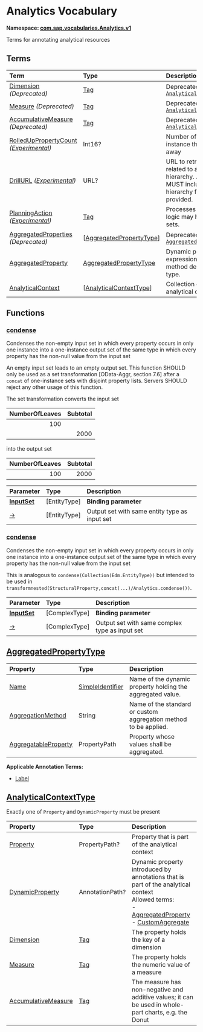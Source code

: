 # Analytics Vocabulary
**Namespace: [com.sap.vocabularies.Analytics.v1](Analytics.xml)**

Terms for annotating analytical resources


## Terms

Term|Type|Description
:---|:---|:----------
[Dimension](./Analytics.xml#L41:~:text=<Term%20Name="-,Dimension,-") *(Deprecated)*|[Tag](https://github.com/oasis-tcs/odata-vocabularies/blob/main/vocabularies/Org.OData.Core.V1.md#Tag)|<a name="Dimension"></a>Deprecated in favor of [`AnalyticalContext/Dimension`](#AnalyticalContext)
[Measure](./Analytics.xml#L53:~:text=<Term%20Name="-,Measure,-") *(Deprecated)*|[Tag](https://github.com/oasis-tcs/odata-vocabularies/blob/main/vocabularies/Org.OData.Core.V1.md#Tag)|<a name="Measure"></a>Deprecated in favor of [`AnalyticalContext/Measure`](#AnalyticalContext)
[AccumulativeMeasure](./Analytics.xml#L65:~:text=<Term%20Name="-,AccumulativeMeasure,-") *(Deprecated)*|[Tag](https://github.com/oasis-tcs/odata-vocabularies/blob/main/vocabularies/Org.OData.Core.V1.md#Tag)|<a name="AccumulativeMeasure"></a>Deprecated in favor of [`AnalyticalContext/AccumulativeMeasure`](#AnalyticalContext)
[RolledUpPropertyCount](./Analytics.xml#L77:~:text=<Term%20Name="-,RolledUpPropertyCount,-") *([Experimental](Common.md#Experimental))*|Int16?|<a name="RolledUpPropertyCount"></a>Number of properties in the entity instance that have been aggregated away
[DrillURL](./Analytics.xml#L83:~:text=<Term%20Name="-,DrillURL,-") *([Experimental](Common.md#Experimental))*|URL?|<a name="DrillURL"></a>URL to retrieve more detailed data related to a node of a recursive hierarchy. Annotations with this term MUST include a qualifier to select the hierarchy for which the drill URL is provided.
[PlanningAction](./Analytics.xml#L95:~:text=<Term%20Name="-,PlanningAction,-") *([Experimental](Common.md#Experimental))*|[Tag](https://github.com/oasis-tcs/odata-vocabularies/blob/main/vocabularies/Org.OData.Core.V1.md#Tag)|<a name="PlanningAction"></a>Processes or generates plan data. Its logic may have side-effects on entity sets.
[AggregatedProperties](./Analytics.xml#L103:~:text=<Term%20Name="-,AggregatedProperties,-") *(Deprecated)*|\[[AggregatedPropertyType](#AggregatedPropertyType)\]|<a name="AggregatedProperties"></a>Deprecated in favor of [`AggregatedProperty`](#AggregatedProperty)
[AggregatedProperty](./Analytics.xml#L121:~:text=<Term%20Name="-,AggregatedProperty,-")|[AggregatedPropertyType](#AggregatedPropertyType)|<a name="AggregatedProperty"></a>Dynamic property for aggregate expression with specified aggregation method defined on the annotated entity type.
[AnalyticalContext](./Analytics.xml#L141:~:text=<Term%20Name="-,AnalyticalContext,-")|\[[AnalyticalContextType](#AnalyticalContextType)\]|<a name="AnalyticalContext"></a>Collection of properties that define an analytical context


## Functions

### <a name="condense"></a>[condense](./Analytics.xml#L170:~:text=<Function%20Name="-,condense,-")

Condenses the non-empty input set in which every property occurs in only one instance into a one-instance output set of the same type in which every property has the non-null value from the input set

An empty input set leads to an empty output set.
This function SHOULD only be used as a set transformation [OData-Aggr, section 7.6] after a `concat` of one-instance sets with disjoint property lists.
Servers SHOULD reject any other usage of this function.

The set transformation converts the input set

|NumberOfLeaves|Subtotal|
|-------------:|-------:|
|           100|        |
|              |    2000|

into the output set

|NumberOfLeaves|Subtotal|
|-------------:|-------:|
|           100|    2000|


Parameter|Type|Description
:--------|:---|:----------
**[InputSet](./Analytics.xml#L191:~:text=<Function%20Name="-,condense,-")**|\[EntityType\]|**Binding parameter**
[&rarr;](./Analytics.xml#L192:~:text=<Function%20Name="-,condense,-")|\[EntityType\]|Output set with same entity type as input set


### <a name="condense"></a>[condense](./Analytics.xml#L196)

Condenses the non-empty input set in which every property occurs in only one instance into a one-instance output set of the same type in which every property has the non-null value from the input set

This is analogous to `condense(Collection(Edm.EntityType))` but intended to be used in
          `transformnested(StructuralProperty,concat(...)/Analytics.condense())`.

Parameter|Type|Description
:--------|:---|:----------
**[InputSet](./Analytics.xml#L202)**|\[ComplexType\]|**Binding parameter**
[&rarr;](./Analytics.xml#L203)|\[ComplexType\]|Output set with same complex type as input set


## <a name="AggregatedPropertyType"></a>[AggregatedPropertyType](./Analytics.xml#L124:~:text=<ComplexType%20Name="-,AggregatedPropertyType,-")


Property|Type|Description
:-------|:---|:----------
[Name](./Analytics.xml#L125:~:text=<ComplexType%20Name="-,AggregatedPropertyType,-")|[SimpleIdentifier](Common.md#SimpleIdentifier)|Name of the dynamic property holding the aggregated value.
[AggregationMethod](./Analytics.xml#L128:~:text=<ComplexType%20Name="-,AggregatedPropertyType,-")|String|Name of the standard or custom aggregation method to be applied.
[AggregatableProperty](./Analytics.xml#L131:~:text=<ComplexType%20Name="-,AggregatedPropertyType,-")|PropertyPath|Property whose values shall be aggregated.

**Applicable Annotation Terms:**

- [Label](Common.md#Label)

## <a name="AnalyticalContextType"></a>[AnalyticalContextType](./Analytics.xml#L145:~:text=<ComplexType%20Name="-,AnalyticalContextType,-")
Exactly one of `Property` and `DynamicProperty` must be present

Property|Type|Description
:-------|:---|:----------
[Property](./Analytics.xml#L147:~:text=<ComplexType%20Name="-,AnalyticalContextType,-")|PropertyPath?|Property that is part of the analytical context
[DynamicProperty](./Analytics.xml#L150:~:text=<ComplexType%20Name="-,AnalyticalContextType,-")|AnnotationPath?|Dynamic property introduced by annotations that is part of the analytical context<br>Allowed terms:<br>- [AggregatedProperty](#AggregatedProperty)<br>- [CustomAggregate](https://github.com/oasis-tcs/odata-vocabularies/blob/main/vocabularies/Org.OData.Aggregation.V1.md#CustomAggregate)
[Dimension](./Analytics.xml#L159:~:text=<ComplexType%20Name="-,AnalyticalContextType,-")|[Tag](https://github.com/oasis-tcs/odata-vocabularies/blob/main/vocabularies/Org.OData.Core.V1.md#Tag)|The property holds the key of a dimension
[Measure](./Analytics.xml#L162:~:text=<ComplexType%20Name="-,AnalyticalContextType,-")|[Tag](https://github.com/oasis-tcs/odata-vocabularies/blob/main/vocabularies/Org.OData.Core.V1.md#Tag)|The property holds the numeric value of a measure
[AccumulativeMeasure](./Analytics.xml#L165:~:text=<ComplexType%20Name="-,AnalyticalContextType,-")|[Tag](https://github.com/oasis-tcs/odata-vocabularies/blob/main/vocabularies/Org.OData.Core.V1.md#Tag)|The measure has non-negative and additive values; it can be used in whole-part charts, e.g. the Donut
